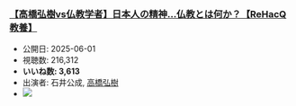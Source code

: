 ### [【高橋弘樹vs仏教学者】日本人の精神…仏教とは何か？【ReHacQ教養】](https://www.youtube.com/watch?v=AV7O3iuDSCc)
-   公開日: 2025-06-01
-   視聴数: 216,312
-   **いいね数: 3,613**
-   出演者: 石井公成, [高橋弘樹](/rehacq_fan/people/高橋弘樹 "wikilink")
- [![](https://img.youtube.com/vi/AV7O3iuDSCc/hqdefault.jpg)](https://www.youtube.com/watch?v=AV7O3iuDSCc)
